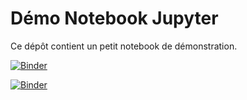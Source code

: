 # Démo Notebook Jupyter

Ce dépôt contient un petit notebook de démonstration.

[![Binder](https://mybinder.org/badge_logo.svg)](https://mybinder.org/v2/gh/nsi-mechain/demo-notebook-jupyter/main?filepath=demo.ipynb)

[![Binder](https://mybinder.org/badge_logo.svg)](https://mybinder.org/v2/gh/nsi-mechain/demo-notebook-jupyter/main?filepath=demo.ipynb)

